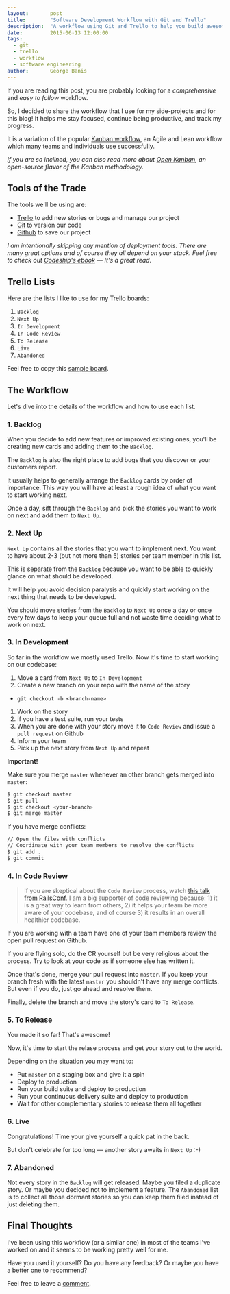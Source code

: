 ```yaml
---
layout:       post
title:        "Software Development Workflow with Git and Trello"
description:  "A workflow using Git and Trello to help you build awesome applications without worrying about project management."
date:         2015-06-13 12:00:00
tags:
  - git
  - trello
  - workflow
  - software engineering
author:       George Banis
---
```


If you are reading this post, you are probably looking for a *comprehensive* and *easy to follow* workflow.

So, I decided to share the workflow that I use for my side-projects and for this blog! It helps me stay focused, continue being productive, and track my progress.

It is a variation of the popular [Kanban workflow](https://en.wikipedia.org/wiki/Kanban_(development)#Kanban_board_example), an Agile and Lean workflow which many teams and individuals use successfully.

*If you are so inclined, you can also read more about [Open Kanban](https://github.com/agilelion/Open-Kanban), an open-source flavor of the Kanban methodology.*

## Tools of the Trade

The tools we'll be using are:

- [Trello](https://trello.com) to add new stories or bugs and manage our project
- [Git](https://git-scm.com/) to version our code
- [Github](https://github.com) to save our project

*I am intentionally skipping any mention of deployment tools. There are many great options and of course they all depend on your stack. Feel free to check out [Codeship's ebook](http://codeship.io.s3.amazonaws.com/ebooks/Codeship_Efficiency_in_Development_Workflows.pdf) &mdash; It's a great read.*

## Trello Lists

Here are the lists I like to use for my Trello boards:

1. `Backlog`
1. `Next Up`
1. `In Development`
1. `In Code Review`
1. `To Release`
1. `Live`
1. `Abandoned`

Feel free to copy this [sample board](https://trello.com/b/aKD2qNE3).

## The Workflow

Let's dive into the details of the workflow and how to use each list.

### 1. Backlog

When you decide to add new features or improved existing ones, you'll be creating new cards and adding them to the `Backlog`.

The `Backlog` is also the right place to add bugs that you discover or your customers report.

It usually helps to generally arrange the `Backlog` cards by order of importance. This way you will have at least a rough idea of what you want to start working next.

Once a day, sift through the `Backlog` and pick the stories you want to work on next and add them to `Next Up`.

### 2. Next Up

`Next Up` contains all the stories that you want to implement next. You want to have about 2-3 (but not more than 5) stories per team member in this list.

This is separate from the `Backlog` because you want to be able to quickly glance on what should be developed.

It will help you avoid decision paralysis and quickly start working on the next thing that needs to be developed.

You should move stories from the `Backlog` to `Next Up` once a day or once every few days to keep your queue full and not waste time deciding what to work on next.

### 3. In Development

So far in the workflow we mostly used Trello. Now it's time to start working on our codebase:

1. Move a card from `Next Up` to `In Development`
1. Create a new branch on your repo with the name of the story
  - `git checkout -b <branch-name>`
1. Work on the story
1. If you have a test suite, run your tests
1. When you are done with your story move it to `Code Review` and issue a `pull request` on Github
1. Inform your team
1. Pick up the next story from `Next Up` and repeat

**Important!**

Make sure you merge `master` whenever an other branch gets merged into `master`:

```bash
$ git checkout master
$ git pull
$ git checkout <your-branch>
$ git merge master
```

If you have merge conflicts:

```bash
// Open the files with conflicts
// Coordinate with your team members to resolve the conflicts
$ git add .
$ git commit
```

### 4. In Code Review

> If you are skeptical about the `Code Review` process, watch [this talk from RailsConf](https://www.youtube.com/watch?v=PJjmw9TRB7s). I am a big supporter of code reviewing because: 1) it is a great way to learn from others, 2) it helps your team be more aware of your codebase, and of course 3) it results in an overall healthier codebase.

If you are working with a team have one of your team members review the open pull request on Github.

If you are flying solo, do the CR yourself but be very religious about the process. Try to look at your code as if someone else has written it.

Once that's done, merge your pull request into `master`. If you keep your branch fresh with the latest `master` you shouldn't have any merge conflicts. But even if you do, just go ahead and resolve them.

Finally, delete the branch and move the story's card to `To Release`.

### 5. To Release

You made it so far! That's awesome!

Now, it's time to start the relase process and get your story out to the world.

Depending on the situation you may want to:

- Put `master` on a staging box and give it a spin
- Deploy to production
- Run your build suite and deploy to production
- Run your continuous delivery suite and deploy to production
- Wait for other complementary stories to release them all together

### 6. Live

Congratulations! Time your give yourself a quick pat in the back.

But don't celebrate for too long &mdash; another story awaits in `Next Up` :-)

### 7. Abandoned

Not every story in the `Backlog` will get released. Maybe you filed a duplicate story. Or maybe you decided not to implement a feature. The `Abandoned` list is to collect all those dormant stories so you can keep them filed instead of just deleting them.

## Final Thoughts

I've been using this workflow (or a similar one) in most of the teams I've worked on and it seems to be working pretty well for me.

Have you used it yourself? Do you have any feedback? Or maybe you have a better one to recommend?

Feel free to leave a [comment](#comments).
